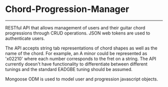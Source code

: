 # Chord-Progression-Manager
---

RESTful API that allows management of users and their guitar chord progressions through CRUD operations. JSON web tokens are used to authenticate users.

The API accepts string tab representations of chord shapes as well as the name of the chord. For example, an A minor could be represented as 'x02210' where each
number corresponds to the fret on a string. The API currently doesn't have functionality to differentiate between different tunings and the standard EADGBE tuning
should be assumed. 

Mongoose ODM is used to model user and progression javascript objects. 
